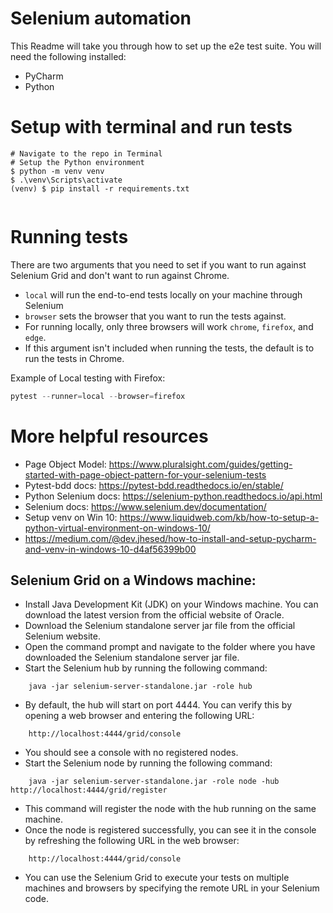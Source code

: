 # Selenium automation
This Readme will take you through how to set up the e2e test suite. 
You will need the following installed:
- PyCharm
- Python

# Setup with terminal and run tests
```shell
# Navigate to the repo in Terminal
# Setup the Python environment
$ python -m venv venv
$ .\venv\Scripts\activate
(venv) $ pip install -r requirements.txt


```
# Running tests
There are two arguments that you need to set if you want to run against Selenium Grid
and don't want to run against Chrome.
- `local` will run the end-to-end tests locally on your machine through Selenium
- `browser` sets the browser that you want to run the tests against. 
- For running locally, only three browsers will work `chrome`, `firefox`, and `edge`.
- If this argument isn't included when running the tests, the default is to run the tests in Chrome.


Example of Local testing with Firefox:
```python
pytest --runner=local --browser=firefox
```

# More helpful resources
- Page Object Model: https://www.pluralsight.com/guides/getting-started-with-page-object-pattern-for-your-selenium-tests
- Pytest-bdd docs: https://pytest-bdd.readthedocs.io/en/stable/
- Python Selenium docs: https://selenium-python.readthedocs.io/api.html
- Selenium docs: https://www.selenium.dev/documentation/
- Setup venv on Win 10: https://www.liquidweb.com/kb/how-to-setup-a-python-virtual-environment-on-windows-10/
- https://medium.com/@dev.jhesed/how-to-install-and-setup-pycharm-and-venv-in-windows-10-d4af56399b00


##  Selenium Grid on a Windows machine:
- Install Java Development Kit (JDK) on your Windows machine. You can download the latest version from the official website of Oracle.
- Download the Selenium standalone server jar file from the official Selenium website.
- Open the command prompt and navigate to the folder where you have downloaded the Selenium standalone server jar file.
- Start the Selenium hub by running the following command:
```shell
    java -jar selenium-server-standalone.jar -role hub
```
- By default, the hub will start on port 4444. You can verify this by opening a web browser and entering the following URL:
```shell
    http://localhost:4444/grid/console
```
- You should see a console with no registered nodes.
- Start the Selenium node by running the following command:
```shell
    java -jar selenium-server-standalone.jar -role node -hub http://localhost:4444/grid/register
```
- This command will register the node with the hub running on the same machine.
- Once the node is registered successfully, you can see it in the console by refreshing the following URL in the web browser:
```shell
    http://localhost:4444/grid/console
```
- You can use the Selenium Grid to execute your tests on multiple machines and browsers by specifying the remote URL in your Selenium code.

